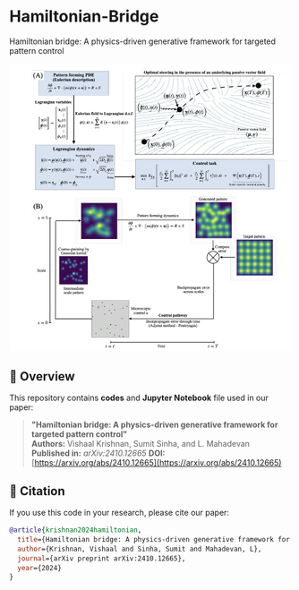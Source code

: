 # Hamiltonian-Bridge
Hamiltonian bridge: A physics-driven generative framework for
targeted pattern control

![Simulation Preview](images/snapshot.png)


## 📌 Overview
This repository contains **codes** and  **Jupyter Notebook** file used in our paper:

> **"Hamiltonian bridge: A physics-driven generative framework for
targeted pattern control"**  
> **Authors:** Vishaal Krishnan, Sumit Sinha, and L. Mahadevan  
> **Published in:** *arXiv:2410.12665*
> **DOI:** [https://arxiv.org/abs/2410.12665](https://arxiv.org/abs/2410.12665)  




## 📜 Citation
If you use this code in your research, please cite our paper:
```bibtex
@article{krishnan2024hamiltonian,
  title={Hamiltonian bridge: A physics-driven generative framework for targeted pattern control},
  author={Krishnan, Vishaal and Sinha, Sumit and Mahadevan, L},
  journal={arXiv preprint arXiv:2410.12665},
  year={2024}
}
```
